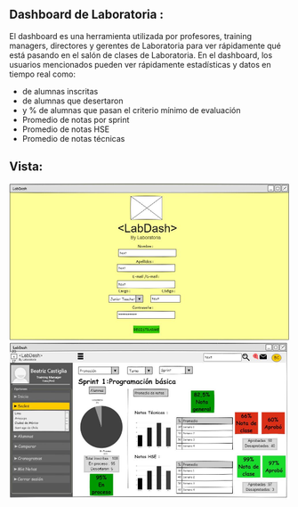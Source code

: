 Dashboard de Laboratoria :
----------

El dashboard es una herramienta utilizada por profesores, training managers, directores y gerentes de Laboratoria para ver rápidamente qué está pasando en el salón de clases de Laboratoria. En el dashboard, los usuarios mencionados pueden ver rápidamente estadísticas y datos en tiempo real como:

- de alumnas inscritas
- de alumnas que desertaron
- y % de alumnas que pasan el criterio mínimo de evaluación
- Promedio de notas por sprint
- Promedio de notas HSE
- Promedio de notas técnicas

Vista: 
----

![](https://raw.githubusercontent.com/NatalyCortez/Lab-Dashboard/master/assets/images/dash2.JPG)
![](https://raw.githubusercontent.com/NatalyCortez/Lab-Dashboard/master/assets/images/dash3.JPG)
